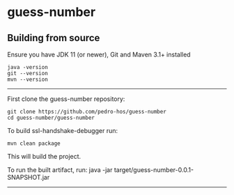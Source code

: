 # guess-number

## Building from source

Ensure you have JDK 11 (or newer), Git and Maven 3.1+ installed

    java -version
    git --version
    mvn --version

---    
First clone the guess-number repository:
    
    git clone https://github.com/pedro-hos/guess-number
    cd guess-number/guess-number
    
To build ssl-handshake-debugger run:

    mvn clean package
    
This will build the project.

To run the built artifact, run:
   java -jar target/guess-number-0.0.1-SNAPSHOT.jar 

---
